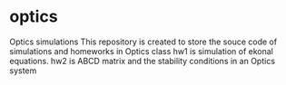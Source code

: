 # optics
Optics simulations
This repository is created to store the souce code of simulations and homeworks in Optics class
hw1 is simulation of ekonal equations.
hw2 is ABCD matrix and the stability conditions in an Optics system

